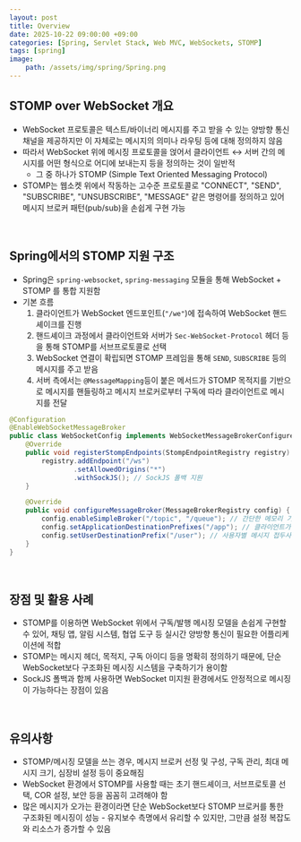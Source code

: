 ```yaml
---
layout: post
title: Overview
date: 2025-10-22 09:00:00 +09:00
categories: [Spring, Servlet Stack, Web MVC, WebSockets, STOMP]
tags: [spring]
image:
    path: /assets/img/spring/Spring.png
---
```



## STOMP over WebSocket 개요

- WebSocket 프로토콜은 텍스트/바이너리 메시지를 주고 받을 수 있는 양방향 통신 채널을 제공하지만 이 자체로는 메시지의 의미나 라우팅 등에 대해 정의하지 않음
- 따라서 WebSocket 위에 메시징 프로토콜을 얹어서 클라이언트 ↔️ 서버 간의 메시지를 어떤 형식으로 어디에 보내는지 등을 정의하는 것이 일반적
  - 그 중 하나가 STOMP (Simple Text Oriented Messaging Protocol)
- STOMP는 웹소켓 위에서 작동하는 고수준 프로토콜로 "CONNECT", "SEND", "SUBSCRIBE", "UNSUBSCRIBE", "MESSAGE" 같은 명령어를 정의하고 있어 메시지 브로커 패턴(pub/sub)을 손쉽게 구현 가능

<br>

## Spring에서의 STOMP 지원 구조

- Spring은 `spring-websocket`, `spring-messaging` 모듈을 통해 WebSocket + STOMP 를 통합 지원함
- 기본 흐름
  1. 클라이언트가 WebSocket 엔드포인트(`"/we"`)에 접속하여 WebSocket 핸드셰이크를 진행
  2. 핸드셰이크 과정에서 클라이언트와 서버가 `Sec-WebSocket-Protocol` 헤더 등을 통해 STOMP를 서브프로토콜로 선택
  3. WebSocket 연결이 확립되면 STOMP 프레임을 통해 `SEND`, `SUBSCRIBE`  등의 메시지를 주고 받음
  4. 서버 측에서는 `@MessageMapping`등이 붙은 메서드가 STOMP 목적지를 기반으로 메시지를 핸들링하고 메시지 브로커로부터 구독에 따라 클라이언트로 메시지를 전달

```java
@Configuration
@EnableWebSocketMessageBroker
public class WebSocketConfig implements WebSocketMessageBrokerConfigurer {
    @Override
    public void registerStompEndpoints(StompEndpointRegistry registry) {
        registry.addEndpoint("/ws")
                .setAllowedOrigins("*")
                .withSockJS(); // SockJS 폴백 지원
    }

    @Override
    public void configureMessageBroker(MessageBrokerRegistry config) {
        config.enableSimpleBroker("/topic", "/queue"); // 간단한 메모리 기반 브로커 활성화
        config.setApplicationDestinationPrefixes("/app"); // 클라이언트가 메시지를 보낼 때 사용하는 접두사
        config.setUserDestinationPrefix("/user"); // 사용자별 메시지 접두사\
    }
}
```

<br>

## 장점 및 활용 사례

- STOMP를 이용하면 WebSocket 위에서 구독/발행 메시징 모델을 손쉽게 구현할 수 있어, 채팅 앱, 알림 시스템, 협업 도구 등 실시간 양방향 통신이 필요한 어플리케이션에 적합
- STOMP는 메시지 헤더, 목적지, 구독 아이디 등을 명확히 정의하기 때문에, 단순 WebSocket보다 구조화된 메시징 시스템을 구축하기가 용이함
- SockJS 폴백과 함께 사용하면 WebSocket 미지원 환경에서도 안정적으로 메시징이 가능하다는 장점이 있음

<br>

## 유의사항

- STOMP/메시징 모델을 쓰는 경우, 메시지 브로커 선정 및 구성, 구독 관리, 최대 메시지 크기, 심장비 설정 등이 중요해짐
- WebSocket 환경에서 STOMP를 사용할 때는 초기 핸드셰이크, 서브프로토콜 선택, COR 설정, 보안 등을 꼼꼼히 고려해야 함
- 많은 메시지가 오가는 환경이라면 단순 WebSocket보다 STOMP 브로커를 통한 구조화된 메시징이 성능 - 유지보수 측명에서 유리할 수 있지만, 그만큼 설정 복잡도와 리소스가 증가할 수 있음